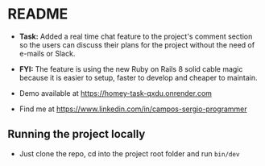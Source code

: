 # README

* **Task:** Added a real time chat feature to the project's comment section so the users can discuss their plans for the project without the need of e-mails or Slack.

* **FYI:** The feature is using the new Ruby on Rails 8 solid cable magic because it is easier to setup, faster to develop and cheaper to maintain.

* Demo available at https://homey-task-qxdu.onrender.com

* Find me at https://www.linkedin.com/in/campos-sergio-programmer

## Running the project locally
* Just clone the repo, cd into the project root folder and run ```bin/dev```
